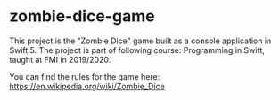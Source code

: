 # zombie-dice-game
This project is the "Zombie Dice" game built as a console application in Swift 5. The project is part of following course: Programming in Swift, taught at FMI in 2019/2020.

You can find the rules for the game here: https://en.wikipedia.org/wiki/Zombie_Dice
